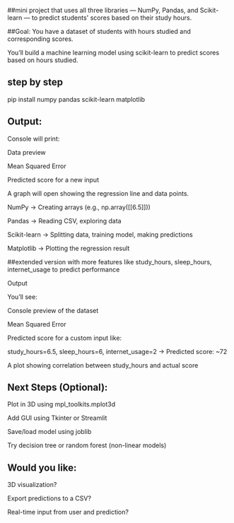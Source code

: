 ##mini project 
that uses all three libraries — NumPy, Pandas, and Scikit-learn — to predict students' scores based on their study hours.

##Goal:
You have a dataset of students with hours studied and corresponding scores.

You’ll build a machine learning model using scikit-learn to predict scores based on hours studied.

## step by step
pip install numpy pandas scikit-learn matplotlib

## Output:
Console will print:

Data preview

Mean Squared Error

Predicted score for a new input

A graph will open showing the regression line and data points.

NumPy  ->	Creating arrays (e.g., np.array([[6.5]]))

Pandas	->  Reading CSV, exploring data

Scikit-learn	-> Splitting data, training model, making predictions

Matplotlib ->	Plotting the regression result

##extended version 
with more features like study_hours, sleep_hours, internet_usage to predict performance

Output

You’ll see:

Console preview of the dataset

Mean Squared Error

Predicted score for a custom input like:

study_hours=6.5, sleep_hours=6, internet_usage=2 → Predicted score: ~72

A plot showing correlation between study_hours and actual score


## Next Steps (Optional):
Plot in 3D using mpl_toolkits.mplot3d

Add GUI using Tkinter or Streamlit

Save/load model using joblib

Try decision tree or random forest (non-linear models)

## Would you like:

3D visualization?

Export predictions to a CSV?

Real-time input from user and prediction?
